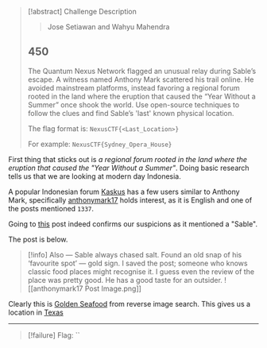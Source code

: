 > [!abstract] Challenge Description
> > Jose Setiawan and Wahyu Mahendra
> ## 450
> The Quantum Nexus Network flagged an unusual relay during Sable’s escape. A witness named Anthony Mark scattered his trail online. He avoided mainstream platforms, instead favoring a regional forum rooted in the land where the eruption that caused the “Year Without a Summer” once shook the world. Use open-source techniques to follow the clues and find Sable’s 'last' known physical location.
> 
> The flag format is: `NexusCTF{<Last_Location>}`
> 
> For example: `NexusCTF{Sydney_Opera_House}`

First thing that sticks out is *a regional forum rooted in the land where the eruption that caused the "Year Without a Summer"*. Doing basic research tells us that we are looking at modern day Indonesia. 

A popular Indonesian forum [Kaskus](https://www.kaskus.co.id) has a few users similar to Anthony Mark, specifically [anthonymark17](https://www.kaskus.co.id/@anthonymark17?ref=header&med=search) holds interest, as it is English and one of the posts mentioned `1337`. 

Going to [this](https://www.kaskus.co.id/thread/68c978ec767b4c31640cc7cd) post indeed confirms our suspicions as it mentioned a "Sable".

The post is below.
> [!info]
> Also — Sable always chased salt. Found an old snap of his ‘favourite spot’ — gold sign. I saved the post; someone who knows classic food places might recognise it. I guess even the review of the place was pretty good. He has a good taste for an outsider.
> ![[anthonymark17 Post Image.png]]

Clearly this is [Golden Seafood](https://www.click2houston.com/news/2018/09/27/restaurant-report-card-roaches-slime-found-by-health-inspectors-at-local-eateries/) from reverse image search.
This gives us a location in [Texas](https://www.google.com/maps/place/Golden+Seafood/@29.8084701,-95.3829829,18.5z/data=!4m6!3m5!1s0x8640b88fbe630539:0x716c0484de437951!8m2!3d29.8086435!4d-95.3824543!16s%2Fg%2F1tc_ljbb?entry=ttu&g_ep=EgoyMDI1MDkyOC4wIKXMDSoASAFQAw%3D%3D)



---
> [!failure] Flag: ``
